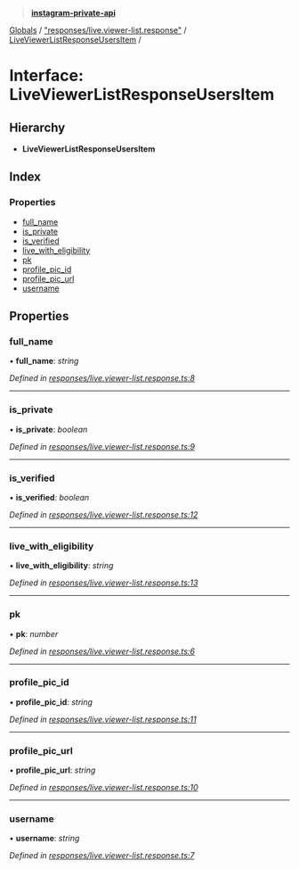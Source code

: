 > **[instagram-private-api](../README.md)**

[Globals](../README.md) / ["responses/live.viewer-list.response"](../modules/_responses_live_viewer_list_response_.md) / [LiveViewerListResponseUsersItem](_responses_live_viewer_list_response_.liveviewerlistresponseusersitem.md) /

# Interface: LiveViewerListResponseUsersItem

## Hierarchy

* **LiveViewerListResponseUsersItem**

## Index

### Properties

* [full_name](_responses_live_viewer_list_response_.liveviewerlistresponseusersitem.md#full_name)
* [is_private](_responses_live_viewer_list_response_.liveviewerlistresponseusersitem.md#is_private)
* [is_verified](_responses_live_viewer_list_response_.liveviewerlistresponseusersitem.md#is_verified)
* [live_with_eligibility](_responses_live_viewer_list_response_.liveviewerlistresponseusersitem.md#live_with_eligibility)
* [pk](_responses_live_viewer_list_response_.liveviewerlistresponseusersitem.md#pk)
* [profile_pic_id](_responses_live_viewer_list_response_.liveviewerlistresponseusersitem.md#profile_pic_id)
* [profile_pic_url](_responses_live_viewer_list_response_.liveviewerlistresponseusersitem.md#profile_pic_url)
* [username](_responses_live_viewer_list_response_.liveviewerlistresponseusersitem.md#username)

## Properties

###  full_name

• **full_name**: *string*

*Defined in [responses/live.viewer-list.response.ts:8](https://github.com/dilame/instagram-private-api/blob/3e16058/src/responses/live.viewer-list.response.ts#L8)*

___

###  is_private

• **is_private**: *boolean*

*Defined in [responses/live.viewer-list.response.ts:9](https://github.com/dilame/instagram-private-api/blob/3e16058/src/responses/live.viewer-list.response.ts#L9)*

___

###  is_verified

• **is_verified**: *boolean*

*Defined in [responses/live.viewer-list.response.ts:12](https://github.com/dilame/instagram-private-api/blob/3e16058/src/responses/live.viewer-list.response.ts#L12)*

___

###  live_with_eligibility

• **live_with_eligibility**: *string*

*Defined in [responses/live.viewer-list.response.ts:13](https://github.com/dilame/instagram-private-api/blob/3e16058/src/responses/live.viewer-list.response.ts#L13)*

___

###  pk

• **pk**: *number*

*Defined in [responses/live.viewer-list.response.ts:6](https://github.com/dilame/instagram-private-api/blob/3e16058/src/responses/live.viewer-list.response.ts#L6)*

___

###  profile_pic_id

• **profile_pic_id**: *string*

*Defined in [responses/live.viewer-list.response.ts:11](https://github.com/dilame/instagram-private-api/blob/3e16058/src/responses/live.viewer-list.response.ts#L11)*

___

###  profile_pic_url

• **profile_pic_url**: *string*

*Defined in [responses/live.viewer-list.response.ts:10](https://github.com/dilame/instagram-private-api/blob/3e16058/src/responses/live.viewer-list.response.ts#L10)*

___

###  username

• **username**: *string*

*Defined in [responses/live.viewer-list.response.ts:7](https://github.com/dilame/instagram-private-api/blob/3e16058/src/responses/live.viewer-list.response.ts#L7)*